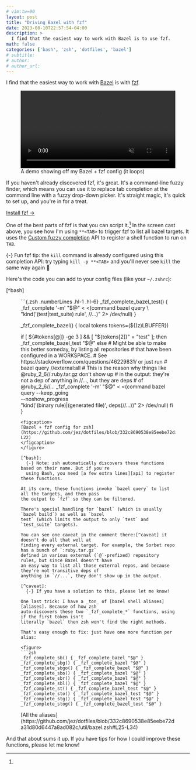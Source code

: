 ```yaml
---
# vim:tw=90
layout: post
title: "Driving Bazel with fzf"
date: 2023-08-10T22:57:54-04:00
description: >
  I find that the easiest way to work with Bazel is to use fzf.
math: false
categories: ['bash', 'zsh', 'dotfiles', 'bazel']
# subtitle:
# author:
# author_url:
---
```


I find that the easiest way to work with [Bazel] is with [fzf].

<figure>
  <video autoplay muted loop playsinline width="100%">
    <source src="/assets/img/fzf-bazel.mp4" type="video/mp4">
  </video>
  <figcaption>A demo showing off my Bazel + fzf config (it loops)</figcaption>
</figure>

If you haven't already discovered fzf, it's great. It's a command-line fuzzy finder, which
means you can use it to replace tab completion at the command line with a fuzzy drop-down
picker. It's straight magic, it's quick to set up, and you're in for a treat.

[Install fzf →][fzf]

One of the best parts of fzf is that you can script it.[^kill] In the screen cast above,
you see how I'm using `**<TAB>` to trigger fzf to list all bazel targets. It uses the
[Custom fuzzy completion][api] API to register a shell function to run on `TAB`.

[^kill]:
  {-} Fun fzf tip: the `kill` command is already configured using this completion API: try
  typing `kill -p **<TAB>` and you'll never see `kill` the same way again 🙂

Here's the code you can add to your config files (like your `~/.zshrc`):

[^bash]

<figure>
```{.zsh .numberLines .hl-1 .hl-6}
_fzf_complete_bazel_test() {
  _fzf_complete '-m' "$@" < <(command bazel query \
    "kind('(test|test_suite) rule', //...)" 2> /dev/null)
}

_fzf_complete_bazel() {
  local tokens
  tokens=(${(z)LBUFFER})

  if [ ${#tokens[@]} -ge 3 ] && [ "${tokens[2]}" = "test" ]; then
    _fzf_complete_bazel_test "$@"
  else
    # Might be able to make this better someday, by listing all repositories
    # that have been configured in a WORKSPACE.
    # See https://stackoverflow.com/questions/46229831/ or just run
    #     bazel query //external:all
    # This is the reason why things like @ruby_2_6//:ruby.tar.gz don't show up
    # in the output: they're not a dep of anything in //..., but they are deps
    # of @ruby_2_6//...
    _fzf_complete '-m' "$@" < <(command bazel query --keep_going \
      --noshow_progress \
      "kind('(binary rule)|(generated file)', deps(//...))" 2> /dev/null)
  fi
}
```
<figcaption>
[Bazel + fzf config for zsh](https://github.com/jez/dotfiles/blob/332c8690538e85eebe72da31d80d6447a8ad082c/util/bazel.zsh#L2-L22)
</figcaption>
</figure>

[^bash]:
  {-} Note: zsh automatically discovers these functions based on their name. But if you're
  using Bash, you need [a few extra lines][api] to register these functions.

At its core, these functions invoke `bazel query` to list all the targets, and then pass
the output to `fzf` so they can be filtered.

There's special handling for `bazel` (which is usually `bazel build`) as well as `bazel
test` (which limits the output to only `test` and `test_suite` targets).

You can see one caveat in the comment there:[^caveat] it doesn't do all that well at
finding every external target. For example, the Sorbet repo has a bunch of `:ruby.tar.gz`
defined in various external (`@`-prefixed) repository rules, but since Bazel doesn't have
an easy way to list all those external repos, and because they're not transitive deps of
anything in `//...`, they don't show up in the output.

[^caveat]:
  {-} If you have a solution to this, please let me know!

One last trick: I have a _ton_ of [bazel shell aliases][aliases]. Because of how zsh
auto-discovers these two `_fzf_complete_*` functions, using if the first token isn't
literally `bazel` then zsh won't find the right methods.

That's easy enough to fix: just have one more function per alias:

<figure>
```zsh
_fzf_complete_sb() { _fzf_complete_bazel "$@" }
_fzf_complete_sbg() { _fzf_complete_bazel "$@" }
_fzf_complete_sbgo() { _fzf_complete_bazel "$@" }
_fzf_complete_sbo() { _fzf_complete_bazel "$@" }
_fzf_complete_sbr() { _fzf_complete_bazel "$@" }
_fzf_complete_sbl() { _fzf_complete_bazel "$@" }
_fzf_complete_st() { _fzf_complete_bazel_test "$@" }
_fzf_complete_sto() { _fzf_complete_bazel_test "$@" }
_fzf_complete_stg() { _fzf_complete_bazel_test "$@" }
_fzf_complete_stog() { _fzf_complete_bazel_test "$@" }
```
<figcaption>
[All the aliases](https://github.com/jez/dotfiles/blob/332c8690538e85eebe72da31d80d6447a8ad082c/util/bazel.zsh#L25-L34)
</figcaption>
</figure>

And that about sums it up. If you have tips for how I could improve these functions,
please let me know!




[Bazel]: https://bazel.build
[fzf]: https://github.com/junegunn/fzf
[api]: https://github.com/junegunn/fzf#custom-fuzzy-completion
[aliases]: https://github.com/jez/dotfiles/blob/20dfe3da792a78c8fdc11756ed2c9c7dce8ac74f/host-jez-pc-01/util/host.sh#L116-L125
